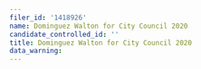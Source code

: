 ```yaml
---
filer_id: '1418926'
name: Dominguez Walton for City Council 2020
candidate_controlled_id: ''
title: Dominguez Walton for City Council 2020
data_warning: 
---
```

